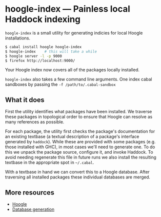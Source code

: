 # hoogle-index — Painless local Haddock indexing

`hoogle-index` is a small utility for generating indicies for local
Hoogle installations.

```bash
$ cabal install hoogle hoogle-index
$ hoogle-index    # this will take a while
$ hoogle server -l -p 9000
$ firefox http://localhost:9000/
```

Your Hoogle index now covers all of the packages locally installed.

`hoogle-index` also takes a few command line arguments. One index
cabal sandboxes by passing the `-f /path/to/.cabal-sandbox`

## What it does

First the utility identifies what packages have been installed. We
traverse these packages in topological order to ensure that Hoogle can
resolve as many references as possible.

For each package, the utility first checks the package's documentation
for an existing textbase (a textual description of a package's interface
generated by `haddock`). While these are provided with some packages
(e.g. those installed with GHC), in most cases we'll need to generate
one. To do this we unpack the package source, configure it, and invoke
Haddock. To avoid needing regenerate this file in future runs we also
install the resulting textbase in the appropriate spot in `~/.cabal`.

With a textbase in hand we can convert this to a Hoogle database.
After traversing all installed packages these individual databases are
merged.

## More resources

 * [Hoogle](http://www.haskell.org/haskellwiki/Hoogle)
 * [Database generation](http://neilmitchell.blogspot.com/2008/08/hoogle-database-generation.html)
